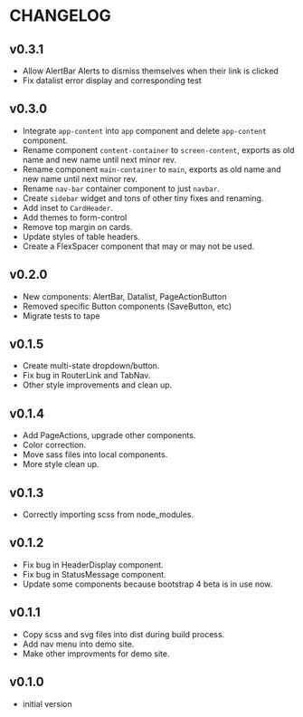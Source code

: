 # CHANGELOG


## v0.3.1
* Allow AlertBar Alerts to dismiss themselves when their link is clicked
* Fix datalist error display and corresponding test


## v0.3.0
* Integrate `app-content` into `app` component and delete `app-content` component.
* Rename component `content-container` to `screen-content`, exports as old name and new name until next minor rev.
* Rename component `main-container` to `main`, exports as old name and new name until next minor rev.
* Rename `nav-bar` container component to just `navbar`.
* Create `sidebar` widget and tons of other tiny fixes and renaming.
* Add inset to `CardHeader`.
* Add themes to form-control
* Remove top margin on cards.
* Update styles of table headers.
* Create a FlexSpacer component that may or may not be used.



## v0.2.0
* New components: AlertBar, Datalist, PageActionButton
* Removed specific Button components (SaveButton, etc)
* Migrate tests to tape


## v0.1.5
* Create multi-state dropdown/button.
* Fix bug in RouterLink and TabNav.
* Other style improvements and clean up.


## v0.1.4
* Add PageActions, upgrade other components.
* Color correction.
* Move sass files into local components.
* More style clean up.


## v0.1.3
* Correctly importing scss from node_modules.


## v0.1.2
* Fix bug in HeaderDisplay component.
* Fix bug in StatusMessage component.
* Update some components because bootstrap 4 beta is in use now.


## v0.1.1
* Copy scss and svg files into dist during build process.
* Add nav menu into demo site.
* Make other improvments for demo site.


## v0.1.0
* initial version
